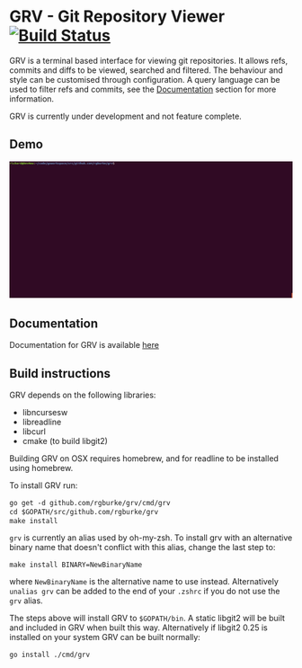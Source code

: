 # GRV - Git Repository Viewer [![Build Status](https://travis-ci.org/rgburke/grv.svg?branch=master)](https://travis-ci.org/rgburke/grv)

GRV is a terminal based interface for viewing git repositories. It allows
refs, commits and diffs to be viewed, searched and filtered. The behaviour
and style can be customised through configuration. A query language can
be used to filter refs and commits, see the [Documentation](#documentation)
section for more information.

GRV is currently under development and not feature complete.

## Demo

![Demo](doc/grv.gif)

## Documentation

Documentation for GRV is available [here](doc/documentation.md)

## Build instructions

GRV depends on the following libraries:

 - libncursesw
 - libreadline
 - libcurl
 - cmake (to build libgit2)

Building GRV on OSX requires homebrew, and for readline to be installed using homebrew.

To install GRV run:

```
go get -d github.com/rgburke/grv/cmd/grv
cd $GOPATH/src/github.com/rgburke/grv
make install
```

`grv` is currently an alias used by oh-my-zsh. To install grv with an alternative
binary name that doesn't conflict with this alias, change the last
step to:

```
make install BINARY=NewBinaryName
```

where `NewBinaryName` is the alternative name to use instead.
Alternatively `unalias grv` can be added to the end of your `.zshrc` if you do
not use the `grv` alias.

The steps above will install GRV to `$GOPATH/bin`. A static libgit2 will be built and
included in GRV when built this way. Alternatively if libgit2 0.25 is
installed on your system GRV can be built normally:

```
go install ./cmd/grv
```
